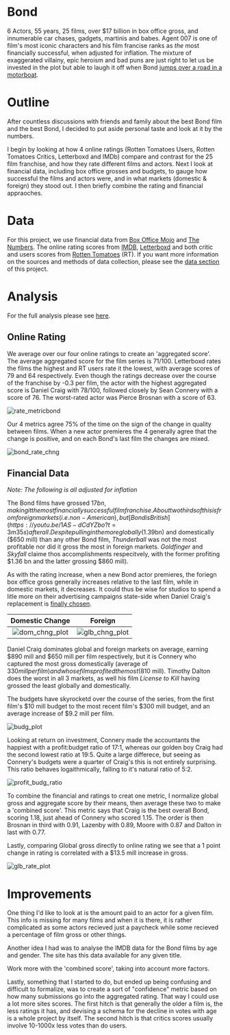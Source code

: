 # Bond

6 Actors, 55 years, 25 films, over $17 billion in box office gross, and innumerable car chases, gadgets, martinis and babes. Agent 007 is one of film's most iconic characters and his film francise ranks as *the* most financially successful, when adjusted for inflation. The mixture of exaggerated villainy, epic heroism and bad puns are just right to let us be invested in the plot but able to laugh it off when Bond [jumps over a road in a motorboat](https://youtu.be/cODPt3T0cHE?t=51s).

# Outline
After countless discussions with friends and family about the best Bond film and the best Bond, I decided to put aside personal taste and look at it by the numbers.

I begin by looking at how 4 online ratings (Rotten Tomatoes Users, Rotten Tomatoes Critics, Letterboxd and IMDb) compare and contrast for the 25 film franchise, and how they rate different films and actors. Next I look at financial data, including box office grosses and budgets, to gauge how successful the films and actors were, and in what markets (domestic & foreign) they stood out. I then briefly combine the rating and financial appraoches.

# Data

For this project, we use financial data from [Box Office Mojo](http://www.boxofficemojo.com/franchises/chart/?id=jamesbond.htm) and [The Numbers](http://www.the-numbers.com/movies/franchise/James-Bond#tab=summary). The online rating scores from [IMDB](http://www.imdb.com/), [Letterboxd](https://letterboxd.com/) and both critic and users scores from [Rotten Tomatoes](https://www.rottentomatoes.com/) (RT). If you want more information on the sources and methods of data collection, please see the [data section](https://github.com/atomaszewicz/Bond/tree/master/Data) of this project. 

# Analysis

For the full analysis please see [here](https://github.com/atomaszewicz/Bond/blob/master/RStudio/Analysis.md).

## Online Rating

We average over our four online ratings to create an 'aggregated score'. The average aggregated score for the film series is 71/100. Letterboxd rates the films the highest and RT users rate it the lowest, with average scores of 79 and 64 respectively. Even though the ratings decrease over the course of the franchise by -0.3 per film, the actor with the highest aggregated score is Daniel Craig with 78/100, followed closely by Sean Connery with a score of 76. The worst-rated actor was Pierce Brosnan with a score of 63. 

![rate_metricbond](https://github.com/atomaszewicz/Bond/blob/master/RStudio/Plots/rate_metricbond.png?raw=TRUE)

Our 4 metrics agree 75% of the time on the sign of the change in quality between films. When a new actor premieres the 4 generally agree that the change is positive, and on each Bond's last film the changes are mixed. 

![bond_rate_chng](https://github.com/atomaszewicz/Bond/blob/master/RStudio/Plots/bond_rat_chng.png?raw=TRUE)

## Financial Data

*Note: The following is all adjusted for inflation*

The Bond films have grossed $17 bn, making it the most financially successful film franchise. About two thirds of this is from foreign markets (i.e. non-American), but [Bond is British](https://youtu.be/1AS-dCdYZbo?t=3m35s) afterall. Despite pulling in the more globally ($1.39bn) and domestically ($650 mill) than any other Bond film, *Thunderball* was not the most profitable nor did it gross the most in foreign markets. *Goldfinger* and *Skyfall* claime thos accomplishments respecitvely, with the former profiting $1.36 bn and the latter grossing $860 mill). 

As with the rating increase, when  a new Bond actor premieres, the foriegn box office gross generally increases relative to the last film, while in domestic markets, it decreases. It could thus be wise for studios to spend a litle more on their advertising campaigns state-side when Daniel Craig's replacement is [finally chosen](https://www.thesun.co.uk/tvandshowbiz/1703522/james-bond-odds-next-007-tom-hardy/).

Domestic Change            |  Foreign
:-------------------------:|:-------------------------:
![dom_chng_plot](https://github.com/atomaszewicz/Bond/blob/master/RStudio/Plots/dom_chng_plot.png?raw=TRUE) | ![glb_chng_plot](https://github.com/atomaszewicz/Bond/blob/master/RStudio/Plots/non_dom_chng_plot.png?raw=TRUE)

Daniel Craig dominates global and foreign markets on average, earning $890 mill and $650 mill per film respectively, but it is Connery who captured the most gross domestically (average of $330 mill per film) and whose films profited the most ($810 mill). Timothy Dalton does the worst in all 3 markets, as well his film *License to Kill* having grossed the least globally and domestically.

The budgets have skyrocketd over the course of the series, from the first film's $10 mill budget to the most recent film's $300 mill budget, and an average increase of $9.2 mill per film.

![budg_plot](https://github.com/atomaszewicz/Bond/blob/master/RStudio/Plots/budg_plot.png?raw=TRUE)

Looking at return on investment, Connery made the accountants the happiest with a profit:budget ratio of 17:1, whereas our golden boy Craig had the second lowest ratio at 19:5. Quite a large differece, but seeing as Connery's budgets were a quarter of Craig's this is not entirely surprising. This ratio behaves logaithmically, falling to it's natural ratio of 5:2.

![profit_budg_ratio](https://github.com/atomaszewicz/Bond/blob/master/RStudio/Plots/profit_budget_ratio.png?raw=TRUE)

To combine the financial and ratings to creat one metric, I normalize global gross and aggregate score by their means, then average these two to make a 'combined score'. This metric says that Craig is the best overall Bond, scoring 1.18, just ahead of Connery who scored 1.15. The order is then Brosnan in third with 0.91, Lazenby with 0.89, Moore with 0.87 and Dalton in last with 0.77.

Lastly, comparing Global gross directly to online rating we see that a 1 point change in rating is correlated with a $13.5 mill increase in gross. 

![glb_rate_plot](https://github.com/atomaszewicz/Bond/blob/master/RStudio/Plots/glb_rate_plot.png?raw=TRUE)

# Improvements
One thing I'd like to look at is the amount paid to an actor for a given film. This info is missing for many films and when it is there, it is rather complicated as some actors recieved just a paycheck while some recieved a percentage of film gross or other things. 

Another idea I had was to analyse the IMDB data for the Bond films by age and gender. The site has this data available for any given title.

Work more with the 'combined score', taking into account more factors.

Lastly, something that I started to do, but ended up being confusing and difficult to formalize, was to create a sort of "confidence" metric based on how many submissions go into the aggregated rating. That way I could use a lot more sites scores. The first hitch is that generally the older a film is, the less ratings it has, and devising a schema for the decline in votes with age is a whole project by itself. The second hitch is that critics scores usually involve 10-1000x less votes than do users. 
